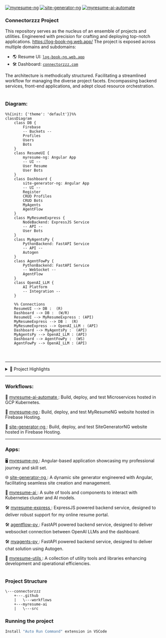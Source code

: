 [![myresume-ng](https://github.com/thaer899/connectorzzz/actions/workflows/myresume-ng.yml/badge.svg?branch=master)](https://github.com/thaer899/connectorzzz/actions/workflows/myresume-ng.yml)
[![site-generator-ng](https://github.com/thaer899/connectorzzz/actions/workflows/site-generator-ng.yml/badge.svg?branch=master)](https://github.com/thaer899/connectorzzz/actions/workflows/site-generator-ng.yml)
[![myresume-ai-automate](https://github.com/thaer899/connectorzzz/actions/workflows/myresume-ai-automate.yml/badge.svg?branch=master)](https://github.com/thaer899/connectorzzz/actions/workflows/myresume-ai-automate.yml)

### Connectorzzz Project

This repository serves as the nucleus of an ensemble of projects and utilities.
Engineered with precision for crafting and deploying top-notch applications.
https://log-book-ng.web.app/
The project is exposed across multiple domains and subdomains:

- 🌎 Resume UI: [`log-book-ng.web.app`](https://log-book-ng.web.app)
- 🛠️ Dashboard: [`connectorzzz.com`](https://connectorzzz.com)

The architecture is methodically structured.
Facilitating a streamlined workflow for managing the diverse project facets.
Encompassing backend services, front-end applications, and adept cloud resource orchestration.

#

### Diagram:

```mermaid
%%{init: {'theme': 'default'}}%%
classDiagram
    class DB {
        Firebase
        -- Buckets --
        Profiles
        Users
        Bots
    }
    class ResumeUI {
        myresume-ng: Angular App
        -- UI --
        User Resume
        User Bots
    }
    class Dashboard {
        site-generator-ng: Angular App
        -- UI --
        Register
        CRUD Profiles
        CRUD Bots
        MyAgents
        AgentFlow
    }
    class MyResumeExpress {
        NodeBackend: ExpressJS Service
        -- API --
        User Bots
    }
    class MyAgentsPy {
        PythonBackend: FastAPI Service
        -- API --
        Autogen
    }
    class AgentFowPy {
        PythonBackend: FastAPI Service
        -- WebSocket --
        AgentFlow
    }
    class OpenAI_LLM {
        AI Platform
        -- Integration --
    }

    %% Connections
    ResumeUI --> DB :  (R)
    Dashboard --> DB :  (W/R)
    ResumeUI --> MyResumeExpress : (API)
    MyResumeExpress --> DB :  (R)
    MyResumeExpress --> OpenAI_LLM : (API)
    Dashboard --> MyAgentsPy :  (API)
    MyAgentsPy --> OpenAI_LLM : (API)
    Dashboard --> AgentFowPy :  (WS)
    AgentFowPy --> OpenAI_LLM : (API)


```

#

---

<details>
<summary>📂 Project Highlights</summary>

- **Summary**: Intelligent solutions.
- **Backend**: Backend services to interact with database and enhance UIs.
- **Frontend**: Front-end using angular applications for a resume exposure.
- **Admin Console**: Administrative console configurable using angular for UI and BOT management and orchestration.
- **AI**: A suite of tools and components to interact with AI models.
- **Utils**: A suite of tools for automating and streamlining various aspects of the project.
- **CI/CD**: Automation pipelines for all aspects of the project.
</details>

---

### Workflows:

🔄 [myresume-ai-automate ](https://github.com/thaer899/connectorzzz/tree/master/.github/workflows/myresume-ai-automate): Build, deploy, and test Microservices hosted in GCP Kubernetes.

🔄 [myresume-ng ](https://github.com/thaer899/connectorzzz/tree/master/.github/workflows/myresume-ng): Build, deploy, and test MyResumeNG website hosted in Firebase Hosting.

🔄 [site-generator-ng ](https://github.com/thaer899/connectorzzz/tree/master/.github/workflows/site-generator-ng): Build, deploy, and test SiteGeneratorNG website hosted in Firebase Hosting.

---

### Apps:

🖥️ [myresume-ng ](https://github.com/thaer899/connectorzzz/tree/master/myresume-ng):
Angular-based application showcasing my professional journey and skill set.

🌐 [site-generator-ng ](https://github.com/thaer899/connectorzzz/tree/master/site-generator-ng):
A dynamic site generator engineered with Angular, facilitating seamless site creation and management.

🧠 [myresume-ai ](https://github.com/thaer899/connectorzzz/tree/master/myresume-ai):
A suite of tools and components to interact with Kubernetes cluster and AI models.

🛠️ [myresume-express ](https://github.com/thaer899/connectorzzz/tree/master/myresume-express):
ExpressJS powered backend service, designed to deliver robust support for my online resume portal.

🛠️ [agentflow-py ](https://github.com/thaer899/connectorzzz/tree/master/agentflow-py):
FastAPI powered backend service, designed to deliver websocket connection between OpenAI LLMs and the dashboard.

🛠️ [myagents-py ](https://github.com/thaer899/connectorzzz/tree/master/myagents-py):
FastAPI powered backend service, designed to deliver chat solution using Autogen.

🧰 [myresume-utils ](https://github.com/thaer899/connectorzzz/tree/master/myresume-utils):
A collection of utility tools and libraries enhancing development and operational efficiencies.

#

### Project Structure

```plaintext
\---connectorzzz
    +---.github
    |   \---workflows
    +---myresume-ai
    |   \---src
```

### Running the project

```bash
Install "Auto Run Command" extension in VSCode
```
